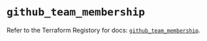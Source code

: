 # `github_team_membership`

Refer to the Terraform Registory for docs: [`github_team_membership`](https://registry.terraform.io/providers/integrations/github/5.39.0/docs/resources/team_membership).
